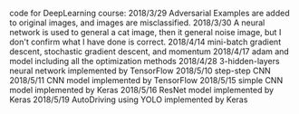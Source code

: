 code for DeepLearning course:
2018/3/29 Adversarial Examples are added to original images, and images are misclassified.
2018/3/30 A neural network is used to general a cat image, then it general noise image, but I don't confirm what I have done is correct.
2018/4/14 mini-batch gradient descent, stochastic gradient descent, and momentum
2018/4/17 adam and model including all the optimization methods
2018/4/28 3-hidden-layers neural network implemented by TensorFlow
2018/5/10 step-step CNN
2018/5/11 CNN model implemented by TensorFlow
2018/5/15 simple CNN model implemented by Keras
2018/5/16 ResNet model implemented by Keras
2018/5/19 AutoDriving using YOLO implemented by Keras
